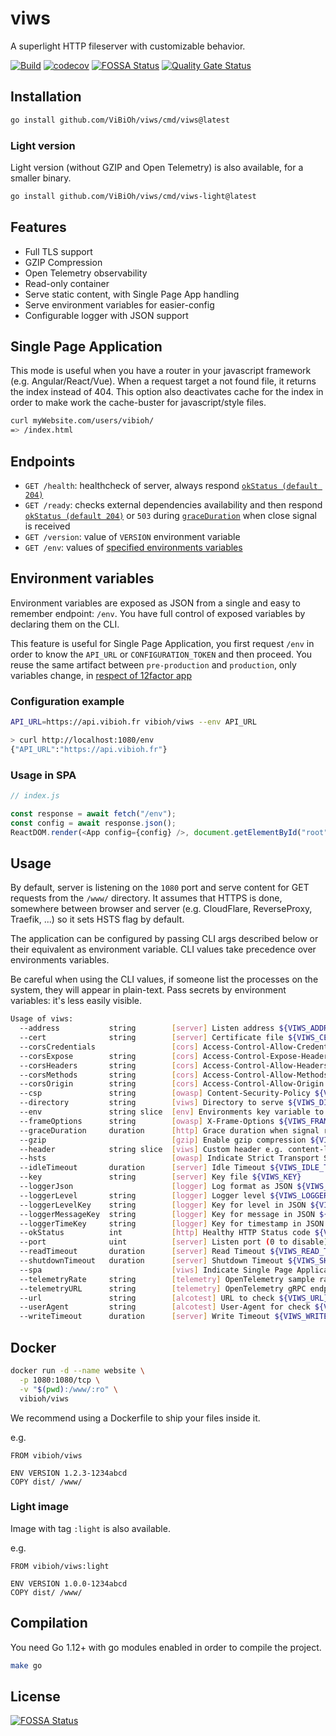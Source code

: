 # viws

A superlight HTTP fileserver with customizable behavior.

[![Build](https://github.com/ViBiOh/viws/workflows/Build/badge.svg)](https://github.com/ViBiOh/viws/actions)
[![codecov](https://codecov.io/gh/ViBiOh/viws/branch/main/graph/badge.svg)](https://codecov.io/gh/ViBiOh/viws)
[![FOSSA Status](https://app.fossa.io/api/projects/git%2Bgithub.com%2FViBiOh%2Fviws.svg?type=shield)](https://app.fossa.io/projects/git%2Bgithub.com%2FViBiOh%2Fviws?ref=badge_shield)
[![Quality Gate Status](https://sonarcloud.io/api/project_badges/measure?project=ViBiOh_viws&metric=alert_status)](https://sonarcloud.io/dashboard?id=ViBiOh_viws)

## Installation

```bash
go install github.com/ViBiOh/viws/cmd/viws@latest
```

### Light version

Light version (without GZIP and Open Telemetry) is also available, for a smaller binary.

```bash
go install github.com/ViBiOh/viws/cmd/viws-light@latest
```

## Features

- Full TLS support
- GZIP Compression
- Open Telemetry observability
- Read-only container
- Serve static content, with Single Page App handling
- Serve environment variables for easier-config
- Configurable logger with JSON support

## Single Page Application

This mode is useful when you have a router in your javascript framework (e.g. Angular/React/Vue). When a request target a not found file, it returns the index instead of 404. This option also deactivates cache for the index in order to make work the cache-buster for javascript/style files.

```bash
curl myWebsite.com/users/vibioh/
=> /index.html
```

## Endpoints

- `GET /health`: healthcheck of server, always respond [`okStatus (default 204)`](#usage)
- `GET /ready`: checks external dependencies availability and then respond [`okStatus (default 204)`](#usage) or `503` during [`graceDuration`](#usage) when close signal is received
- `GET /version`: value of `VERSION` environment variable
- `GET /env`: values of [specified environments variables](#environment-variables)

## Environment variables

Environment variables are exposed as JSON from a single and easy to remember endpoint: `/env`. You have full control of exposed variables by declaring them on the CLI.

This feature is useful for Single Page Application, you first request `/env` in order to know the `API_URL` or `CONFIGURATION_TOKEN` and then proceed. You reuse the same artifact between `pre-production` and `production`, only variables change, in [respect of 12factor app](https://12factor.net/config)

### Configuration example

```bash
API_URL=https://api.vibioh.fr vibioh/viws --env API_URL

> curl http://localhost:1080/env
{"API_URL":"https://api.vibioh.fr"}
```

### Usage in SPA

```js
// index.js

const response = await fetch("/env");
const config = await response.json();
ReactDOM.render(<App config={config} />, document.getElementById("root"));
```

## Usage

By default, server is listening on the `1080` port and serve content for GET requests from the `/www/` directory. It assumes that HTTPS is done, somewhere between browser and server (e.g. CloudFlare, ReverseProxy, Traefik, ...) so it sets HSTS flag by default.

The application can be configured by passing CLI args described below or their equivalent as environment variable. CLI values take precedence over environments variables.

Be careful when using the CLI values, if someone list the processes on the system, they will appear in plain-text. Pass secrets by environment variables: it's less easily visible.

```bash
Usage of viws:
  --address           string        [server] Listen address ${VIWS_ADDRESS}
  --cert              string        [server] Certificate file ${VIWS_CERT}
  --corsCredentials                 [cors] Access-Control-Allow-Credentials ${VIWS_CORS_CREDENTIALS} (default false)
  --corsExpose        string        [cors] Access-Control-Expose-Headers ${VIWS_CORS_EXPOSE}
  --corsHeaders       string        [cors] Access-Control-Allow-Headers ${VIWS_CORS_HEADERS} (default "Content-Type")
  --corsMethods       string        [cors] Access-Control-Allow-Methods ${VIWS_CORS_METHODS} (default "GET")
  --corsOrigin        string        [cors] Access-Control-Allow-Origin ${VIWS_CORS_ORIGIN} (default "*")
  --csp               string        [owasp] Content-Security-Policy ${VIWS_CSP} (default "default-src 'self'; base-uri 'self'")
  --directory         string        [viws] Directory to serve ${VIWS_DIRECTORY} (default "/www/")
  --env               string slice  [env] Environments key variable to expose ${VIWS_ENV}, as a string slice, environment variable separated by ","
  --frameOptions      string        [owasp] X-Frame-Options ${VIWS_FRAME_OPTIONS} (default "deny")
  --graceDuration     duration      [http] Grace duration when signal received ${VIWS_GRACE_DURATION} (default 30s)
  --gzip                            [gzip] Enable gzip compression ${VIWS_GZIP} (default true)
  --header            string slice  [viws] Custom header e.g. content-language:fr ${VIWS_HEADER}, as a string slice, environment variable separated by ","
  --hsts                            [owasp] Indicate Strict Transport Security ${VIWS_HSTS} (default true)
  --idleTimeout       duration      [server] Idle Timeout ${VIWS_IDLE_TIMEOUT} (default 2m0s)
  --key               string        [server] Key file ${VIWS_KEY}
  --loggerJson                      [logger] Log format as JSON ${VIWS_LOGGER_JSON} (default false)
  --loggerLevel       string        [logger] Logger level ${VIWS_LOGGER_LEVEL} (default "INFO")
  --loggerLevelKey    string        [logger] Key for level in JSON ${VIWS_LOGGER_LEVEL_KEY} (default "level")
  --loggerMessageKey  string        [logger] Key for message in JSON ${VIWS_LOGGER_MESSAGE_KEY} (default "msg")
  --loggerTimeKey     string        [logger] Key for timestamp in JSON ${VIWS_LOGGER_TIME_KEY} (default "time")
  --okStatus          int           [http] Healthy HTTP Status code ${VIWS_OK_STATUS} (default 204)
  --port              uint          [server] Listen port (0 to disable) ${VIWS_PORT} (default 1080)
  --readTimeout       duration      [server] Read Timeout ${VIWS_READ_TIMEOUT} (default 5s)
  --shutdownTimeout   duration      [server] Shutdown Timeout ${VIWS_SHUTDOWN_TIMEOUT} (default 10s)
  --spa                             [viws] Indicate Single Page Application mode ${VIWS_SPA} (default false)
  --telemetryRate     string        [telemetry] OpenTelemetry sample rate, 'always', 'never' or a float value ${VIWS_TELEMETRY_RATE} (default "always")
  --telemetryURL      string        [telemetry] OpenTelemetry gRPC endpoint (e.g. otel-exporter:4317) ${VIWS_TELEMETRY_URL}
  --url               string        [alcotest] URL to check ${VIWS_URL}
  --userAgent         string        [alcotest] User-Agent for check ${VIWS_USER_AGENT} (default "Alcotest")
  --writeTimeout      duration      [server] Write Timeout ${VIWS_WRITE_TIMEOUT} (default 10s)
```

## Docker

```bash
docker run -d --name website \
  -p 1080:1080/tcp \
  -v "$(pwd):/www/:ro" \
  vibioh/viws
```

We recommend using a Dockerfile to ship your files inside it.

e.g.

```
FROM vibioh/viws

ENV VERSION 1.2.3-1234abcd
COPY dist/ /www/
```

### Light image

Image with tag `:light` is also available.

e.g.

```
FROM vibioh/viws:light

ENV VERSION 1.0.0-1234abcd
COPY dist/ /www/
```

## Compilation

You need Go 1.12+ with go modules enabled in order to compile the project.

```bash
make go
```

## License

[![FOSSA Status](https://app.fossa.io/api/projects/git%2Bgithub.com%2FViBiOh%2Fviws.svg?type=large)](https://app.fossa.io/projects/git%2Bgithub.com%2FViBiOh%2Fviws?ref=badge_large)
